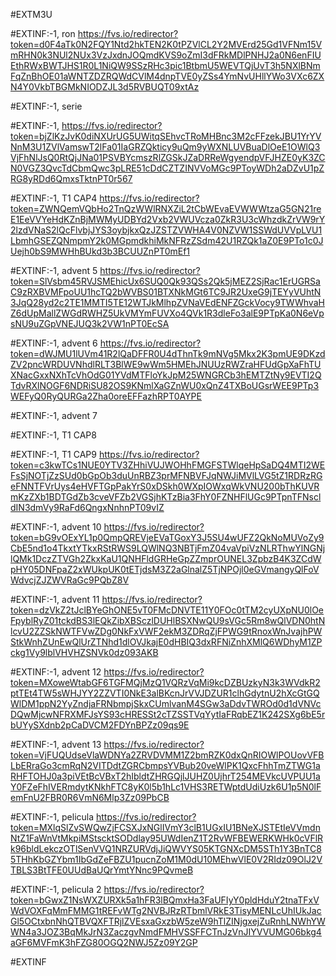 #EXTM3U

#EXTINF:-1, ron
https://fvs.io/redirector?token=d0F4aTk0N2FQY1Ntd2hkTEN2K0tPZVlCL2Y2MVErd25Gd1VFNm15VmRHN0k3NUl2NUx3VzJxdnJOQmdKVS9oZmI3dFRkMDlPNHJ2a0N6enFIUEthRWxBWTJHS1R0L1NiQW9SSzRHc3pic1BtbmU5WEVTQjUvT3h5NXlBNmFqZnBhOE01aWNTZDZRQWdCVlM4dnpTVE0yZSs4YmNvUHllYWo3VXc6ZXN4Y0VkbTBGMkNIODZJL3d5RVBUQT09xtAz





#EXTINF:-1, serie



#EXTINF:-1, 
https://fvs.io/redirector?token=bjZlKzJvK0diNXUrUG5UWitqSEhvcTRoMHBnc3M2cFFzekJBU1YrYVNnM3U1ZVlVamswT2lFa01IaGRZQkticy9uQm9yWXNLUVBuaDlOeE1OWlQ3VjFhNlJsQ0RtQjJNa01PSVBYcmszRlZGSkJZaDRReWgyendpVFJHZE0yK3ZCN0VGZ3QvcTdCbmQwc3pLRE51cDdCZTZINVVoMGc9PToyWDh2aDZvU1pZRG8yRDd6QmxsTktnPT0r567

#EXTINF:-1, T1 CAP4
https://fvs.io/redirector?token=ZWNQemVQbHo2TnQzWWlRNXZiL2tCbWEvaEVWWWtzaG5GN21reE1EeVVYeHdKZnBjMWMyUDBYd2Vxb2VWUVcza0ZkR3U3cWhzdkZrVW9rY2lzdVNaS2lQcFlvbjJYS3oybjkxQzJZSTZVWHA4V0NZVW1SSWdUVVpLVU1LbmhGSEZQNmpmY2k0MGpmdkhiMkNFRzZSdm42U1RZQk1aZ0E9PTo1c0JUejh0bS9MWHhBUkd3b3BCUUZnPT0mEf1


#EXTINF:-1, advent 5
https://fvs.io/redirector?token=SlVsbm45RVJSMEhicUx6SUQ0Qk93QSs2Qk5jMEZ2SjRac1ErUGRSaC9zRXBVMFpoUU1hcTQ2bWVBS01BTXNkMGt6TC9JR2UxeG9jTEYyVUhtN3JqQ28yd2c2TE1MMTI5TE12WTJkMlhpZVNaVEdENFZGckVocy9TWWhvaHZ6dUpMallZWGdRWHZ5UkVMYmFUVXo4QVk1R3dleFo3alE9PTpKa0N6eVpsNU9uZGpVNEJUQ3k2VW1nPT0EcSA

#EXTINF:-1, advent 6
https://fvs.io/redirector?token=dWJMU1lUVm41R2lQaDFFR0U4dThnTk9mNVg5Mkx2K3pmUE9DKzdZV2pncWRDUVNhdlRLT3BlWE9wWm5HMEhJNUUzRWZraHFUdGpXaFhTUXNacGxxNXhTcVhOdG01YVdMTFloYkJpM25WNGRCb3hEMTZtNy9EVTI2QTdvRXlNOGF6NDRiSU82OS9KNmlXaGZnWU0xQnZ4TXBoUGsrWEE9PTp3WEFyQ0RyQURGa2Zha0oreEFFazhRPT0AYPE


#EXTINF:-1, advent 7



#EXTINF:-1, T1 CAP8



#EXTINF:-1, T1 CAP9
https://fvs.io/redirector?token=c3kwTCs1NUE0YTV3ZHhiVUJWOHhFMGFSTWlqeHpSaDQ4MTI2WEFsSjNOTjZzSUd0bGpOb3duUnRBZ3prMFNBVFJqNWJiMVlLVG5tZ1RDRzRGeFNNTFVrUys4eHVFTGpPakYrS0xDSkh0WXpIOWxqWkVNU200bThKUVRmKzZXb1BDTGdZb3cveVFZb2VGSjhKTzBia3FhY0FZNHFlUGc9PTpnTFNscldIN3dmVy9RaFd6QngxNnhnPT09vIZ


#EXTINF:-1, advent 10
https://fvs.io/redirector?token=bG9vOExYL1p0QmpQREVjeEVaTGoxY3J5SU4wUFZ2QkNoMUVoZy9CbE5nd1o4TkxtYTkxRStRWS9LQWlNQ3NBTjFmZ04vaVpiVzNLRThwYlNGNjlQMk1DczZTVGh2ZkxKaU1QNHFldGRHeGpZZmprOUNEL3ZpbzB4K3ZCdWpHY05DNFpaZ2xWUkpUK0tETjdsM3Z2aGlnalZ5TjNPOjl0eGVmangyQlFoVWdvcjZJZWVRaGc9PQbZ8V


#EXTINF:-1, advent 11
https://fvs.io/redirector?token=dzVkZ2tJclBYeGhONE5vT0FMcDNVTE11Y0FOc0tTM2cyUXpNU0lOeFpyblRyZ01tckdBS3lEQkZibXBSczlDUHlBSXNwQU9sVGc5Rm8wQlVDN0htNlcvU2ZZSkNWTFVwZDg0NkFxVWF2ekM3ZDRqZjFPWG9tRnoxWnJvajhPWStkWnhZUnEwQlUrZTNhd1dlOVJkajE0dHBIQ3dxRFNiZnhXMlQ6WDhyM1ZPckg1Vy9lblVHVHZSNVk0dz093AKB


#EXTINF:-1, advent 12
https://fvs.io/redirector?token=MXoweWtabGF6TGFMQjMzQ1VQRzVqMi9kcDZBUzkyN3k3WVdkR2ptTEt4TW5sWHJYY2ZZVTI0NkE3alBKcnJrVVJDZUR1clhGdytnU2hXcGtGQWlDM1ppN2YyZndjaFRNbmpjSkxCUmlvanM4SGw3aDdvTWROd0d1dVNVcDQwMjcwNFRXMFJsYS93cHRESSt2cTZSSTVqYytIaFRqbEZ1K242SXg6bE5rbUYySXdnb2pCaDVCM2FDYnBPZz09qs9E

#EXTINF:-1, advent 13
https://fvs.io/redirector?token=VjFUQUdseVlaWDNYa2ZRVDVMM1Z2bmRZK0dxQnRIOWlPOUovVFBLbERraGo3cmRqN2VITDdtZGRCbmpsYVBub20veWlPK1QxcFhhTmZTWG1aRHFTOHJ0a3piVEtBcVBxT2hIbldtZHRGQjlJUHZ0UjhrT254MEVkcUVPUU1aY0FZeFhIVERmdytKNkhFTC8yK0l5b1hLc1VHS3RETWptdUdiUzk6U1p5N0lFemFnU2FBR0R6VmN6Mlp3Zz09PbCB


#EXTINF:-1, pelicula
https://fvs.io/redirector?token=MXlqSlZvSWQwZjFCSXJxNGlIVmY3clB1UGxIU1BNeXJSTEtIeVVmdnNtZ1FaWnVtMkpiMStscktSODdlay95UWdIenZ1T2RvWFBEWERKWHk0cVFlRk96bldLekczOTlSenVVQ1NRZURVdjJiQWVYS05KTGNXcDM5STh1Y3BnTC85THhKbGZYbm1IbGdZeFBZU1pucnZoM1M0dU10MEhwVlE0V2RIdz09OlJ2VTBLS3BtTFE0UUdBaUQrYmtYNnc9PQvmeB


#EXTINF:-1, pelicula 2
https://fvs.io/redirector?token=bGwxZ1NsWXZURXk5a1hFR3lBQmxHa3FaUFIyY0pldHduY2tnaTFxVWdVOXFqMmFMMG1tREFvWTg2NVBJRzRTbmlVRkE3TisyMENLcUhIUkJacGl5OCtxbnNhQTBVQXFTRjlZVEsxaGxzbW5zeW9hTlZINjgxejZuRnhLNWhYWWN4a3JOZ3BqMkJrN3ZaczgvNmdFMHVSSFFCTnJzVnJIYVVUMG06bkg4aGF6MVFmK3hFZG80OGQ2NWJ5Zz09Y2GP


#EXTINF




